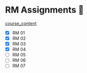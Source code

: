 # RM Assignments 🧪

[course_content](https://lernen.min.uni-hamburg.de/course/view.php?id=582)

* [x] RM 01
* [x] RM 02
* [x] RM 03
* [x] RM 04
* [ ] RM 05
* [ ] RM 06
* [ ] RM 07
